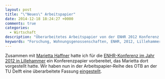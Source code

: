```yaml
---
layout: post
title: "\"Neues\" Arbeitspapier"
date: 2014-12-18 18:24:27 +0000
comments: true
categories:
  - Wirtschaft
description: "Überarbeitetes Arbeitspapier von der ENHR 2012 Konferenz in Lillehammer als PDF eingestellt."
keywords: "Forschung, Wohnungsgenossenschaften, ENHR, 2012, Lillehammer, research, housing cooperatives"
---
```


Zusammen mit
[Marietta Haffner](http://www.bk.tudelft.nl/en/about-faculty/departments/otb/about-otb/staff/alle-medewerkers/haffner-marietta/)
hatte ich für die
[ENHR-Konferenz im Jahr 2012 in Lillehammer](http://www.ccnorway.no/enhr2012/)
ein Konferenzpapier vorbereitet, das Marietta dort vorgestellt
hatte. Wir haben nun in der Arbeitspapier-Reihe des OTB an der TU
Delft eine überarbeitete Fassung [eingestellt](http://www.bk.tudelft.nl/fileadmin/Faculteit/BK/Over_de_faculteit/Afdelingen/OTB/publicaties/Working_papers/OTB_Working_papers_2014-07_German_cooperatives.pdf).
